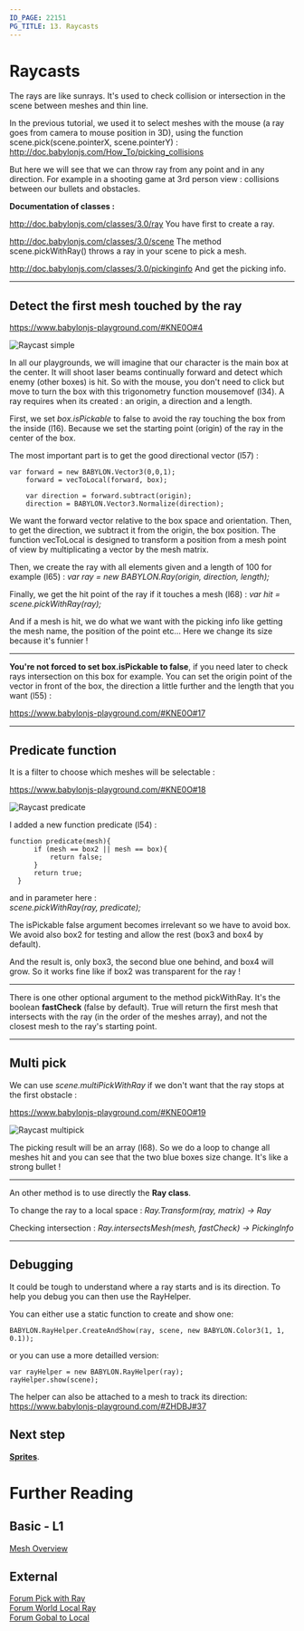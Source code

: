 ```yaml
---
ID_PAGE: 22151
PG_TITLE: 13. Raycasts
---
```


# Raycasts 

The rays are like sunrays.
It's used to check collision or intersection in the scene between meshes and thin line.

In the previous tutorial, we used it to select meshes with the mouse (a ray goes from camera to mouse position in 3D),
using the function scene.pick(scene.pointerX, scene.pointerY) : 
http://doc.babylonjs.com/How_To/picking_collisions

But here we will see that we can throw ray from any point and in any direction. 
For example in a shooting game at 3rd person view : collisions between our bullets and obstacles.

**Documentation of classes :**

http://doc.babylonjs.com/classes/3.0/ray
You have first to create a ray.

http://doc.babylonjs.com/classes/3.0/scene
The method scene.pickWithRay() throws a ray in your scene to pick a mesh.

http://doc.babylonjs.com/classes/3.0/pickinginfo
And get the picking info.

______

## Detect the first mesh touched by the ray ##

 https://www.babylonjs-playground.com/#KNE0O#4

![Raycast simple](/img/how_to/raycast01.jpg)

In all our playgrounds, we will imagine that our character is the main box at the center.
It will shoot laser beams continually forward and detect which enemy (other boxes) is hit.
So with the mouse, you don't need to click but move to turn the box with this trigonometry function mousemovef (l34). 
A ray requires when its created : an origin, a direction and a length. 

First, we set *box.isPickable* to false to avoid the ray touching the box from the inside (l16).
Because we set the starting point (origin) of the ray in the center of the box.

The most important part is to get the good directional vector (l57) :
		
```
var forward = new BABYLON.Vector3(0,0,1);		
	forward = vecToLocal(forward, box);
	
	var direction = forward.subtract(origin);
	direction = BABYLON.Vector3.Normalize(direction);
```
		
We want the forward vector relative to the box space and orientation. 
Then, to get the direction, we subtract it from the origin, the box position.
The function vecToLocal is designed to transform a position from a mesh point of view by multiplicating a vector by the mesh matrix.

Then, we create the ray with all elements given and a length of 100 for example (l65) : 
*var ray = new BABYLON.Ray(origin, direction, length);*

Finally, we get the hit point of the ray if it touches a mesh (l68) :
*var hit = scene.pickWithRay(ray);*

And if a mesh is hit, we do what we want with the picking info like getting the mesh name, the position of the point etc...
Here we change its size because it's funnier ! 

---

**You're not forced to set box.isPickable to false**, if you need later to check rays intersection on this box for example. 
You can set the origin point of the vector in front of the box, the direction a little further and the length that you want (l55) :

 https://www.babylonjs-playground.com/#KNE0O#17


-----

## Predicate function ##

It is a filter to choose which meshes will be selectable :

 https://www.babylonjs-playground.com/#KNE0O#18

![Raycast predicate](/img/how_to/raycast02.jpg)

I added a new function predicate (l54) :

  ```
  function predicate(mesh){
        if (mesh == box2 || mesh == box){
            return false;
        }
        return true;
    }
```

and in parameter here :  
*scene.pickWithRay(ray, predicate);*

The isPickable false argument becomes irrelevant so we have to avoid box.
We avoid also box2 for testing and allow the rest (box3 and box4 by default).

And the result is, only box3, the second blue one behind, and box4 will grow.
So it works fine like if box2 was transparent for the ray !  

---

There is one other optional argument to the method pickWithRay.
It's the boolean **fastCheck** (false by default).
True will return the first mesh that intersects with the ray (in the order of the meshes array), and not the closest mesh to the ray's starting point.


-----

## Multi pick ## 

We can use *scene.multiPickWithRay* if we don't want that the ray stops at the first obstacle : 

 https://www.babylonjs-playground.com/#KNE0O#19

![Raycast multipick](/img/how_to/raycast02.jpg)

The picking result will be an array (l68).
So we do a loop to change all meshes hit and you can see that the two blue boxes size change. 
It's like a strong bullet ! 

---

An other method is to use directly the **Ray class**.

To change the ray to a local space :
*Ray.Transform(ray, matrix) → Ray*

Checking intersection :
*Ray.intersectsMesh(mesh, fastCheck) → PickingInfo*


-----

## Debugging 

It could be tough to understand where a ray starts and is its direction. To help you debug you can then use the RayHelper.

You can either use a static function to create and show one:

```
BABYLON.RayHelper.CreateAndShow(ray, scene, new BABYLON.Color3(1, 1, 0.1));
```

or you can use a more detailled version:

```
var rayHelper = new BABYLON.RayHelper(ray);
rayHelper.show(scene);
```

The helper can also be attached to a mesh to track its direction:
 https://www.babylonjs-playground.com/#ZHDBJ#37

## Next step

 [**Sprites**](/babylon101/Sprites).



# Further Reading

## Basic - L1

[Mesh Overview](/features/Shapes)

## External

[Forum Pick with Ray](http://www.html5gamedevs.com/topic/26503-scenepickwithray-blues/)  
[Forum World Local Ray](http://www.html5gamedevs.com/topic/26602-worldlocalray/)  
[Forum Gobal to Local](http://www.html5gamedevs.com/topic/7599-convert-global-coordinates-to-local-coordinates/)



